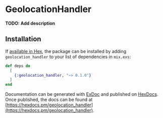 # GeolocationHandler

**TODO: Add description**

## Installation

If [available in Hex](https://hex.pm/docs/publish), the package can be installed
by adding `geolocation_handler` to your list of dependencies in `mix.exs`:

```elixir
def deps do
  [
    {:geolocation_handler, "~> 0.1.0"}
  ]
end
```

Documentation can be generated with [ExDoc](https://github.com/elixir-lang/ex_doc)
and published on [HexDocs](https://hexdocs.pm). Once published, the docs can
be found at [https://hexdocs.pm/geolocation_handler](https://hexdocs.pm/geolocation_handler).

